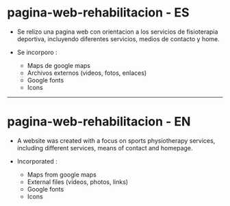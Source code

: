 # pagina-web-rehabilitacion - ES

- Se relizo una pagina web con orientacion a los servicios de fisioterapia deportiva, incluyendo diferentes servicios, medios de contacto y home.

- Se incorporo :
  - Maps de google maps
  - Archivos externos (videos, fotos, enlaces)
  - Google fonts
  - Icons


---
# pagina-web-rehabilitacion - EN


- A website was created with a focus on sports physiotherapy services, including different services, means of contact and homepage.

- Incorporated :
  - Maps from google maps
  - External files (videos, photos, links)
  - Google fonts
  - Icons